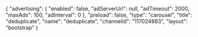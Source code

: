 {
    "advertising": {
        "enabled": false,
        "adServerUrl": null,
        "adTimeout": 2000,
        "maxAds": 100,
        "adInterval": 0
    },
    "preload": false,
    "type": "carousel",
    "title": "deduplicate",
    "name": "deduplicate",
    "channelId": "117024883",
    "layout": "bootstrap"
}